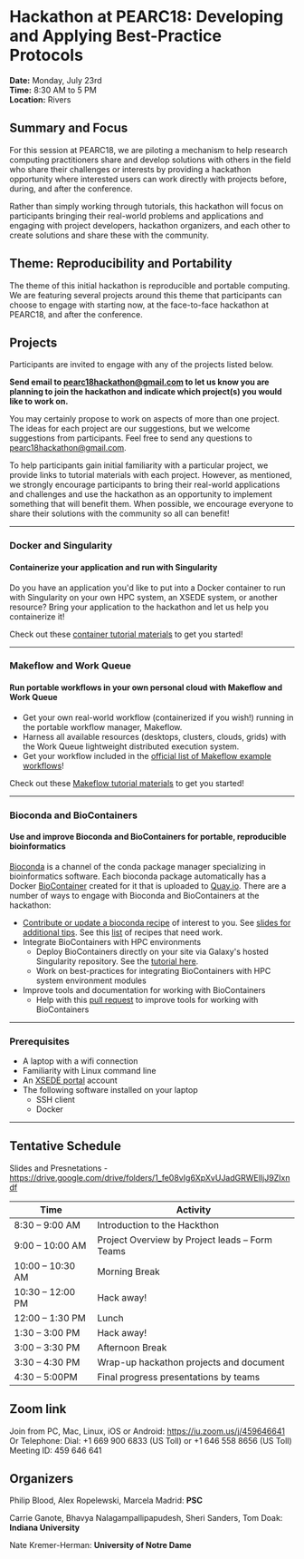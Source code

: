 # Hackathon at PEARC18: Developing and Applying Best-Practice Protocols
**Date:** Monday, July 23rd  
**Time:** 8:30 AM to 5 PM  
**Location:** Rivers  


## Summary and Focus
For this session at PEARC18, we are piloting a mechanism to help research computing practitioners share and develop solutions with others in the field who share their challenges or interests by providing a hackathon opportunity where interested users can work directly with projects before, during, and after the conference. 

Rather than simply working through tutorials, this hackathon will focus on participants bringing their real-world problems and applications and engaging with project developers, hackathon organizers, and each other to create solutions and share these with the community.

## Theme: Reproducibility and Portability 
The theme of this initial hackathon is reproducible and portable computing. We are featuring several projects around this theme that participants can choose to engage with starting now, at the face-to-face hackathon at PEARC18, and after the conference.

## Projects
Participants are invited to engage with any of the projects listed below. 

**Send email to <pearc18hackathon@gmail.com> to let us know you are planning to join the hackathon and indicate which project(s) you would like to work on.**

You may certainly propose to work on aspects of more than one project. The ideas for each project are our suggestions, but we welcome suggestions from participants. Feel free to send any questions to <pearc18hackathon@gmail.com>.

To help participants gain initial familiarity with a particular project, we provide links to tutorial materials with each project. However, as mentioned, we strongly encourage participants to bring their real-world applications and challenges and use the hackathon as an opportunity to implement something that will benefit them. When possible, we encourage everyone to share their solutions with the community so all can benefit!

---
### Docker and Singularity
#### Containerize your application and run with Singularity
Do you have an application you'd like to put into a Docker container to run with Singularity on your own HPC system, an XSEDE system, or another resource? Bring your application to the hackathon and let us help you containerize it!

Check out these [container tutorial materials][container camp] to get you started!

---
### Makeflow and Work Queue
#### Run portable workflows in your own personal cloud with Makeflow and Work Queue
* Get your own real-world workflow (containerized if you wish!) running in the portable workflow manager, Makeflow. 
* Harness all available resources (desktops, clusters, clouds, grids) with the Work Queue lightweight distributed execution system. 
* Get your workflow included in the [official list of Makeflow example workflows][makeflow examples]!

Check out these [Makeflow tutorial materials][makeflow tutorials] to get you started! 

---
### Bioconda and BioContainers
#### Use and improve Bioconda and BioContainers for portable, reproducible bioinformatics
[Bioconda][bioconda] is a channel of the conda package manager specializing in bioinformatics software. Each bioconda package automatically has a Docker [BioContainer][biocontainers] created for it that is uploaded to [Quay.io][quay.io]. There are a number of ways to engage with Bioconda and BioContainers at the hackathon:
* [Contribute or update a bioconda recipe][bioconda_recipe] of interest to you. See [slides for additional tips][bioconda_slides]. See this [list][bioconda_fail] of recipes that need work.
* Integrate BioContainers with HPC environments
  * Deploy BioContainers directly on your site via Galaxy's hosted Singularity repository. See the [tutorial here][cvmfs_singularity].
  * Work on best-practices for integrating BioContainers with HPC system environment modules
* Improve tools and documentation for working with BioContainers
  * Help with this [pull request][biocontainers_pull] to improve tools for working with BioContainers

---
### Prerequisites
* A laptop with a wifi connection
* Familiarity with Linux command line
* An [XSEDE portal][xsede portal] account
* The following software installed on your laptop
  * SSH client
  * Docker
---
## Tentative Schedule

Slides and Presnetations - https://drive.google.com/drive/folders/1_fe08vIg6XpXvUJadGRWElIjJ9ZIxndf

|Time             | Activity                                        |
|-----------------|-------------------------------------------------|
|8:30 – 9:00 AM	  |	Introduction to the Hackthon                    |
|9:00 – 10:00 AM  | Project Overview by Project leads – Form Teams  |
|10:00 – 10:30 AM |	Morning Break                                   |
|10:30 – 12:00 PM |	Hack away!                                      | 
|12:00 – 1:30 PM	 | Lunch                                           |
|1:30 – 3:00 PM 	 |	Hack away!                                      |
|3:00 – 3:30 PM 	 |	Afternoon Break                                 |
|3:30 – 4:30 PM 	 | Wrap-up hackathon projects and document         |
|4:30 – 5:00PM	   | Final progress presentations by teams           |

## Zoom link 
Join from PC, Mac, Linux, iOS or Android: https://iu.zoom.us/j/459646641
Or Telephone:
    Dial: +1 669 900 6833 (US Toll) or +1 646 558 8656 (US Toll)
    Meeting ID: 459 646 641 

## Organizers
Philip Blood, Alex Ropelewski, Marcela Madrid: **PSC**

Carrie Ganote, Bhavya Nalagampallipapudesh, Sheri Sanders, Tom Doak: **Indiana University**

Nate Kremer-Herman: **University of Notre Dame**

[makeflow tutorials]:http://ccl.cse.nd.edu/software/tutorials/makeflow/
[makeflow examples]:https://github.com/cooperative-computing-lab/makeflow-examples
[bioconda]:https://bioconda.github.io/
[biocontainers]:https://biocontainers.pro/
[container camp]:https://cyverse-container-camp-workshop-2018.readthedocs-hosted.com/en/latest/index.html
[quay.io]:https://quay.io/
[xsede portal]:https://portal.xsede.org
[bioconda_fail]:https://github.com/bioconda/bioconda-recipes/blob/master/build-fail-blacklist
[biocontainers_pull]: https://github.com/galaxyproject/galaxy-lib/pull/87
[cvmfs_singularity]: https://github.com/usegalaxy-eu/cvmfs-example
[bioconda_recipe]:https://bioconda.github.io/contribute-a-recipe.html
[bioconda_slides]:https://drive.google.com/open?id=13yp9jajnIQ-s9dC84UY-tycWd9Dz2eE7

